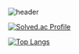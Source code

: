 ![header](https://capsule-render.vercel.app/api?type=wave&color=auto&height=300&section=header&text=bsyun0571&fontSize=90)


[![Solved.ac Profile](http://mazassumnida.wtf/api/v2/generate_badge?boj=bsyun0571)](https://solved.ac/bsyun0571/)

[![Top Langs](https://github-readme-stats.vercel.app/api/top-langs/?username=bsyun0571)](https://github.com/bsyun0571/github-readme-stats)


<!--
**bsyun0571/bsyun0571** is a ✨ _special_ ✨ repository because its `README.md` (this file) appears on your GitHub profile.

Here are some ideas to get you started:

- 🔭 I’m currently working on ...
- 🌱 I’m currently learning ...
- 👯 I’m looking to collaborate on ...
- 🤔 I’m looking for help with ...
- 💬 Ask me about ...
- 📫 How to reach me: ...
- 😄 Pronouns: ...
- ⚡ Fun fact: ...
-->
